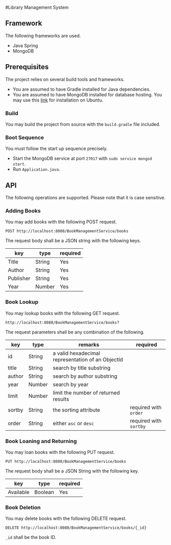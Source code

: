 #Library Management System

## Framework

The following frameworks are used.

- Java Spring
- MongoDB

## Prerequisites

The project relies on several build tools and frameworks.

- You are assumed to have Gradle installed for Java dependencies.
- You are assumed to have MongoDB installed for database hosting. You may use this [link](https://docs.mongodb.com/manual/tutorial/install-mongodb-on-ubuntu/) for installation on Ubuntu.

### Build

You may build the project from source with the ```build.gradle``` file included.

### Boot Sequence

You must follow the start up sequence precisely.

- Start the MongoDB service at port ```27017``` with ```sudo service mongod start```.
- Run ```Application.java```.

## API

The following operations are supported. Please note that it is case sensitive.

### Adding Books

You may add books with the following POST request.

```
POST http://localhost:8080/BookManagementService/books
```

The request body shall be a JSON string with the following keys.

key | type | required
--- | --- | ---
Title | String | Yes
Author | String | Yes
Publisher | String | Yes
Year | Number | Yes

### Book Lookup

You may lookup books with the following GET request.

```
http://localhost:8080/BookManagementService/books?
```

The request parameters shall be any combination of the following.

key | type | remarks | required
--- | --- | --- | ---
id | String | a valid hexadecimal representation of an ObjectId | 
title | String | search by title substring | 
author | String | search by author substring | 
year | Number | search by year | 
limit | Number | limit the number of returned results | 
sortby | String | the sorting attribute | required with ```order```
order | String | either ```asc``` or ```desc``` | required with ```sortby```

### Book Loaning and Returning

You may loan books with the following PUT request.

```
PUT http://localhost:8080/BookManagementService/books
```

The request body shall be a JSON String with the following key.

key | type | required
--- | --- | ---
Available | Boolean | Yes

### Book Deletion

You may delete books with the following DELETE request.

```
DELETE http://localhost:8080/BookManagementService/books/{_id}
```

```_id``` shall be the book ID.
